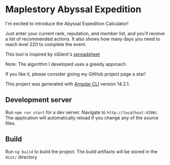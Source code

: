 # Maplestory Abyssal Expedition

I'm excited to introduce the Abyssal Expedition Calculator!

Just enter your current rank, reputation, and member list, and you’ll receive a list of recommended actions. It also shows how many days you need to reach level 220 to complete the event.

This tool is inspired by oSilent's [spreadsheet](https://docs.google.com/spreadsheets/d/1PdSPiKFQC2zjeSInIJ6hI_LMmu2L0_cmUBMYPTZtCVU/edit?usp=sharing)

Note: The algorithm I developed uses a greedy approach.

If you like it, please consider giving my GitHub project page a star!

This project was generated with [Angular CLI](https://github.com/angular/angular-cli) version 14.2.1.

## Development server

Run `npm run start` for a dev server. Navigate to `http://localhost:4200/`. The application will automatically reload if you change any of the source files.

## Build

Run `ng build` to build the project. The build artifacts will be stored in the `dist/` directory
